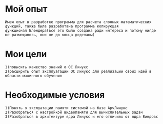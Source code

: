 # Мой опыт
    Имею опыт в разработке программы для расчета сложных математических функций, также была разработана программа копирующая 
    функционал Блендера(все это было создана ради интереса и потому нигде не размещалось, они не до конца доделаны)

# Мои цели
    1)повысить качество знаний о ОС Линукс
    2)расширить опыт эксплуатации ОС Линукс для реализации своих идей в области машинного обучения
    
# Необходимые условия
    1)Понять о экслуатации памяти системой на базе АрчЛинукс
    2)Разобраться с настройкой видеопамяти для вычислительных задач 
    3)Разобраться в архитектуре ядра Линукс и его отличиях от ядра Виндовс
